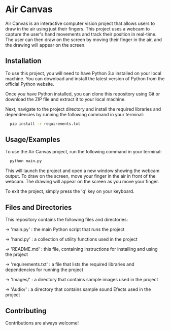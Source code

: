 
# Air Canvas

Air Canvas is an interactive computer vision project that allows users to draw in the air using just their fingers. This project uses a webcam to capture the user's hand movements and track their position in real-time. The user can then draw on the screen by moving their finger in the air, and the drawing will appear on the screen.




## Installation

To use this project, you will need to have Python 3.x installed on your local machine. You can download and install the latest version of Python from the official Python website.

Once you have Python installed, you can clone this repository using Git or download the ZIP file and extract it to your local machine.

Next, navigate to the project directory and install the required libraries and dependencies by running the following command in your terminal:

```bash
  pip install -r requirements.txt
```
    

## Usage/Examples

To use the Air Canvas project, run the following command in your terminal:

```bash
  python main.py
```

This will launch the project and open a new window showing the webcam output. To draw on the screen, move your finger in the air in front of the webcam. The drawing will appear on the screen as you move your finger.

To exit the project, simply press the 'q' key on your keyboard.
## Files and Directories

This repository contains the following files and directories:

-> 'main.py'
: the main Python script that runs the project

-> 'hand.py'
: a collection of utility functions used in the project

-> 'README.md'
: this file, containing instructions for 
 installing and using the project

-> 'requirements.txt'
: a file that lists the required libraries and dependencies for running the project

-> 'Images/'
: a directory that contains sample images used in the project

-> 'Audio/'
: a directory that contains sample sound Efects used in the project
## Contributing

Contributions are always welcome!


